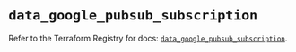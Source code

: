 # `data_google_pubsub_subscription`

Refer to the Terraform Registry for docs: [`data_google_pubsub_subscription`](https://registry.terraform.io/providers/hashicorp/google/6.8.0/docs/data-sources/pubsub_subscription).
